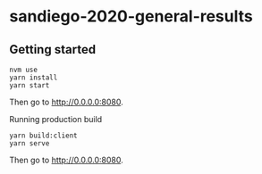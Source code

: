 # sandiego-2020-general-results

## Getting started

```
nvm use
yarn install
yarn start
```

Then go to http://0.0.0.0:8080.

Running production build

```
yarn build:client
yarn serve
```

Then go to http://0.0.0.0:8080.
